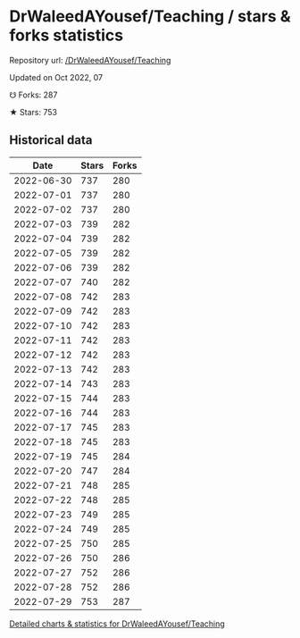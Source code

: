 # DrWaleedAYousef/Teaching / stars & forks statistics

Repository url: [/DrWaleedAYousef/Teaching](https://github.com/DrWaleedAYousef/Teaching)

Updated on Oct 2022, 07

☋ Forks: 287

★ Stars: 753

## Historical data
| Date | Stars | Forks |
|------|-------|-------|
| 2022-06-30 | 737 | 280 | 
| 2022-07-01 | 737 | 280 | 
| 2022-07-02 | 737 | 280 | 
| 2022-07-03 | 739 | 282 | 
| 2022-07-04 | 739 | 282 | 
| 2022-07-05 | 739 | 282 | 
| 2022-07-06 | 739 | 282 | 
| 2022-07-07 | 740 | 282 | 
| 2022-07-08 | 742 | 283 | 
| 2022-07-09 | 742 | 283 | 
| 2022-07-10 | 742 | 283 | 
| 2022-07-11 | 742 | 283 | 
| 2022-07-12 | 742 | 283 | 
| 2022-07-13 | 742 | 283 | 
| 2022-07-14 | 743 | 283 | 
| 2022-07-15 | 744 | 283 | 
| 2022-07-16 | 744 | 283 | 
| 2022-07-17 | 745 | 283 | 
| 2022-07-18 | 745 | 283 | 
| 2022-07-19 | 745 | 284 | 
| 2022-07-20 | 747 | 284 | 
| 2022-07-21 | 748 | 285 | 
| 2022-07-22 | 748 | 285 | 
| 2022-07-23 | 749 | 285 | 
| 2022-07-24 | 749 | 285 | 
| 2022-07-25 | 750 | 285 | 
| 2022-07-26 | 750 | 286 | 
| 2022-07-27 | 752 | 286 | 
| 2022-07-28 | 752 | 286 | 
| 2022-07-29 | 753 | 287 | 


[Detailed charts & statistics for DrWaleedAYousef/Teaching](https://reviewgithub.com/rep/DrWaleedAYousef/Teaching)
